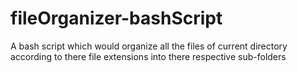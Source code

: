 # fileOrganizer-bashScript
A bash script which would organize all the files of current directory according to there file extensions into there respective sub-folders
